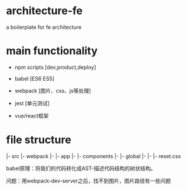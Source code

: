 # architecture-fe

a boilerplate for fe architecture

# main functionality

- npm scripts [dev,product,deploy]

- babel [ES6 ES5]

- webpack [图片、css、js等处理]

- jest [单元测试]

- vue/react框架

# file structure

|- src
|- webpack
|- |- app
|- |- components
|- |- global
|- |- |- reset.css

babel原理：将我们的代码转化成AST-描述代码结构的树状结构。

问题：用webpack-dev-server之后，找不到图片，图片路径有一些问题